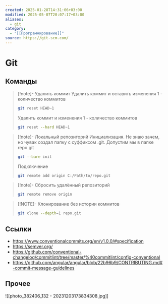 ```yaml
---
created: 2025-01-28T14:31:06+03:00
modified: 2025-05-07T20:07:17+03:00
aliases:
  - git
category:
  - "[[Программирование]]"
source: https://git-scm.com/
---
```


# Git

## Команды

>[!note]- Удалить коммит
> Удалить коммит и оставить изменения
> 1 - количество коммитов
> ```bash
> git reset HEAD~1
> ```
> 
> Удалить коммит и изменения
> 1 - количество коммитов
> ```bash
> git reset --hard HEAD~1
> ``` 

>[!note]- Локальный репозиторий
> Инициализация. Не знаю зачем, но чувак создал папку с суффиксом .git. Допустим мы в папке repo.git
> ```bash
> git --bare init
> ```
> 
> Подключение
> ```bash
> git remote add origin С:/Path/to/repo.git
> ```

>[!note]- Сбросить удалённый репозиторий
> ```bash
> git remote remove origin
> ```


> [!NOTE]- Клонирование без истории коммитов
> ```bash
> git clone --depth=1 repo.git
> ```


## Ссылки

 - https://www.conventionalcommits.org/en/v1.0.0/#specification
 - https://semver.org/
 - https://github.com/conventional-changelog/commitlint/tree/master/%40commitlint/config-conventional
 - https://github.com/angular/angular/blob/22b96b9/CONTRIBUTING.md#-commit-message-guidelines

## Прочее

![[photo_382406_132 - 20231203173834308.jpg]]

